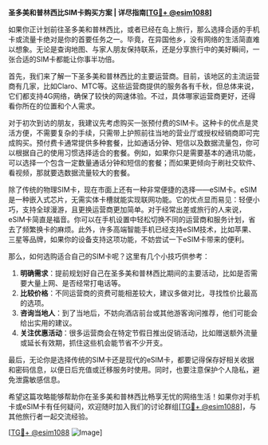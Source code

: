 **圣多美和普林西比SIM卡购买方案 | 详尽指南[[TG💪+ @esim1088](https://t.me/s/esim1088)]**

如果你正计划前往圣多美和普林西比，或者已经在岛上旅行，那么选择合适的手机卡或流量卡绝对是你的首要任务之一。毕竟，在异国他乡，没有网络的生活简直难以想象。无论是查询地图、与家人朋友保持联系，还是分享旅行中的美好瞬间，一张合适的SIM卡都能让你事半功倍。

首先，我们来了解一下圣多美和普林西比的主要运营商。目前，该地区的主流运营商有几家，比如Claro、MTC等。这些运营商提供的服务各有千秋，但总体来说，它们都支持4G网络，确保了较快的网速体验。不过，具体哪家运营商更好，还得看你所在的位置和个人需求。

对于初次到访的朋友，我建议先考虑购买一张预付费的SIM卡。这种卡的优点是灵活方便，不需要复杂的手续，只需带上护照前往当地的营业厅或授权经销商即可完成购买。预付费卡通常提供多种套餐，比如通话分钟、短信以及数据流量包，你可以根据自己的使用习惯选择适合的套餐。例如，如果你只是需要基本的通讯功能，可以选择一个包含一定数量通话分钟和短信的套餐；而如果更倾向于刷社交软件、看视频，那就要选数据流量较大的套餐。

除了传统的物理SIM卡，现在市面上还有一种非常便捷的选择——eSIM卡。eSIM是一种嵌入式芯片，无需实体卡槽就能实现联网功能。它的优点显而易见：轻便小巧，支持全球漫游，且更换运营商更加简单。对于经常出差或旅行的人来说，eSIM卡简直是福音。你可以在手机设置中轻松切换不同的运营商和服务计划，省去了频繁换卡的麻烦。此外，许多高端智能手机已经支持eSIM技术，比如苹果、三星等品牌，如果你的设备支持这项功能，不妨尝试一下eSIM卡带来的便利。

那么，如何选购适合自己的SIM卡呢？这里有几个小技巧供参考：
1. **明确需求**：提前规划好自己在圣多美和普林西比期间的主要活动，比如是否需要大量上网、是否经常打电话等。
2. **比较价格**：不同运营商的资费可能相差较大，建议多做对比，寻找性价比最高的选项。
3. **咨询当地人**：到了当地后，不妨向酒店前台或其他游客询问推荐，他们可能会给出实用的建议。
4. **关注优惠活动**：很多运营商会在特定节假日推出促销活动，比如赠送额外流量或延长有效期，抓住这些机会能节省不少开支。

最后，无论你是选择传统的SIM卡还是现代的eSIM卡，都要记得保存好相关收据和密码信息，以便日后充值或迁移服务时使用。同时，也要注意保护个人隐私，避免泄露敏感信息。

希望这篇攻略能够帮助你在圣多美和普林西比畅享无忧的网络生活！如果你对手机卡或eSIM卡有任何疑问，欢迎随时加入我们的讨论群组[[TG💪+ @esim1088](https://t.me/s/esim1088)]，与其他旅行者一起交流经验。

[[TG💪+ @esim1088](https://t.me/s/esim1088) ![Image](https://i.postimg.cc/4NQfJmqS/Snipaste-2025-05-13-00-14-12.png)]